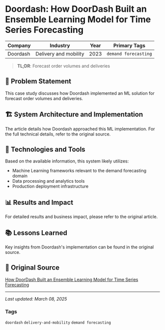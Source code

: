 # Doordash: How DoorDash Built an Ensemble Learning Model for Time Series Forecasting

| Company | Industry | Year | Primary Tags | 
|---------|----------|------|--------------|
| Doordash | Delivery and mobility | 2023 | `demand forecasting` |

> **TL;DR**: Forecast order volumes and deliveries

## 📝 Problem Statement

This case study discusses how Doordash implemented an ML solution for forecast order volumes and deliveries.

## 🏗️ System Architecture and Implementation

The article details how Doordash approached this ML implementation. For the full technical details, refer to the original source.

## 🔧 Technologies and Tools

Based on the available information, this system likely utilizes:

- Machine Learning frameworks relevant to the demand forecasting domain
- Data processing and analytics tools
- Production deployment infrastructure

## 📊 Results and Impact

For detailed results and business impact, please refer to the original article.

## 📚 Lessons Learned

Key insights from Doordash's implementation can be found in the original source.

## 🔗 Original Source

[How DoorDash Built an Ensemble Learning Model for Time Series Forecasting](https://doordash.engineering/2023/06/20/how-doordash-built-an-ensemble-learning-model-for-time-series-forecasting/)

---

*Last updated: March 08, 2025*

### Tags

`doordash` `delivery-and-mobility` `demand forecasting`
